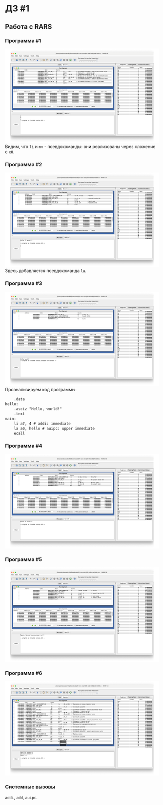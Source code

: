 # ДЗ #1
## Работа с RARS

### Программа #1
![](./images/1.png)
Видим, что `li` и `mv` - псевдокоманды: они реализованы через сложение с `x0`.

### Программа #2
![](./images/2.png)
Здесь добавляется псевдокоманда `la`.

### Программа #3
![](./images/3.png)
Проанализируем код программы:
```assembly
    .data
hello:
    .asciz "Hello, world!"
    .text
main:
    li a7, 4 # addi: immediate
    la a0, hello # auipc: upper immediate
    ecall
```

### Программа #4
![](./images/4.png)

### Программа #5
![](./images/5.png)

### Программа #6
![](./images/6.png)

### Системные вызовы
`addi`, `add`, `auipc`.
